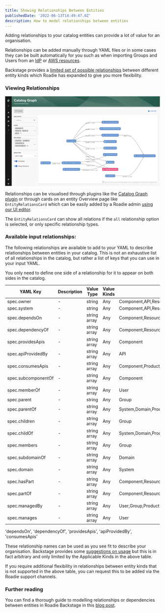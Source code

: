 ```yaml
---
title: Showing Relationships Between Entities
publishedDate: '2022-06-13T14:49:47.0Z'
description: How to model relationships between entities
---
```


Adding relationships to your catalog entities can provide a lot of value for an organisation. 

Relationships can be added manually through YAML files or in some cases they can be built automatically for you such as when importing Groups and Users from an [IdP](/docs/integrations/okta) or [AWS resources](/docs/integrations/aws-resources). 

Backstage provides a [limited set of possible relationships](https://backstage.io/docs/features/software-catalog/well-known-relations/) between different entity kinds which Roadie has expanded to give you more flexibility. 

### Viewing Relationships

![view_full_graph.webp](../../integrations/catalog-graph/view_full_graph.webp)

Relationships can be visualised through plugins like the [Catalog Graph plugin](/docs/integrations/catalog-graph) or through cards on an entity Overview page like `EntityRelationsCard` which can be easily added by a Roadie admin [using our UI editor](/docs/details/updating-the-ui).

The `EntityRelationsCard` can show all relations if the `all` relationship option is selected, or only specific relationship types.

### Available input relationships:

The following relationships are available to add to your YAML to describe relationships between entities in your catalog. This is not an exhaustive list of all relationships in the catalog, but rather a list of keys that you can use in your input YAML.

You only need to define one side of a relationship for it to appear on both sides in the catalog. 

| YAML Key            | Description | Value Type   | Value Kinds | Applicable Kinds                                      |
|---------------------|-------------|--------------|-------------|-------------------------------------------------------|
| spec.owner          | -           | string       | Any         | Component,API,Resource,System,Domain,Product,Template |
| spec.system         | -           | string       | Any         | Component,API,Resource,Product                        |
| spec.dependsOn      | -           | string array | Any         | Component,Resource,API,System,Domain,Product          |
| spec.dependencyOf   | -           | string array | Any         | Component,Resource,API,System,Domain,Product          |
| spec.providesApis   | -           | string array | Any         | Component                                             |
| spec.apiProvidedBy  | -           | string array | Any         | API                                                   |
| spec.consumesApis   | -           | string array | Any         | Component,Product                                     |
| spec.subcomponentOf | -           | string array | Any         | Component                                             |
| spec.memberOf       | -           | string array | Any         | User                                                  |
| spec.parent         | -           | string       | Any         | Group                                                 |
| spec.parentOf       | -           | string array | Any         | System,Domain,Product                                 |
| spec.children       | -           | string array | Any         | Group                                                 |
| spec.childOf        | -           | string array | Any         | System,Domain,Product                                 |
| spec.members        | -           | string array | Any         | Group                                                 |
| spec.subdomainOf    | -           | string array | Any         | Domain                                                |
| spec.domain         | -           | string array | Any         | System                                                |
| spec.hasPart        | -           | string array | Any         | Component,Resource,System,Domain,Product              |
| spec.partOf         | -           | string array | Any         | Component,Resource,API,System,Domain,Product          |
| spec.managedBy      | -           | string array | Any         | User,Group,Product                                    |
| spec.manages        | -           | string array | Any         | User                                                  |

'dependsOn', 'dependencyOf', 'providesApis', 'apiProvidedBy', 'consumesApis'

These relationship names can be used as you see fit to describe your organisation. Backstage provides some [suggestions on usage](https://backstage.io/docs/features/software-catalog/well-known-relations/) but this is in fact arbitrary and only limited by the Applicable Kinds in the above table.

If you require additional flexibility in relationships between entity kinds that is not supported in the above table, you can request this to be added via the Roadie support channels. 

### Further reading

You can find a thorough guide to modelling relationships or dependencies between entities in Roadie Backstage in this [blog post](https://roadie.io/blog/modelling-software-backstage/).

